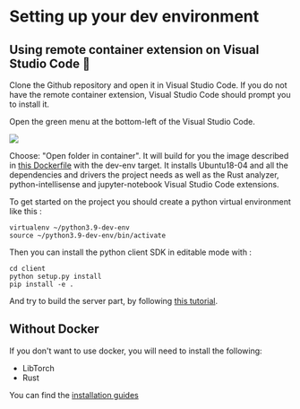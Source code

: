 # Setting up your dev environment

## Using remote container extension on Visual Studio Code 🐳

Clone the Github repository and open it in Visual Studio Code. If you do not have the remote container extension, Visual Studio Code should prompt you to install it. 

Open the green menu at the bottom-left of the Visual Studio Code.

![](../../assets/Screenshot-vscode.png)

Choose: "Open folder in container". It will build for you the image described in [this Dockerfile](https://github.com/mithril-security/bastionai/blob/master/server/Dockerfile) with the dev-env target. It installs Ubuntu18-04 and all the dependencies and drivers the project needs as well as the Rust analyzer, python-intellisense and jupyter-notebook Visual Studio Code extensions.

To get started on the project you should create a python virtual environment like this :
```
virtualenv ~/python3.9-dev-env
source ~/python3.9-dev-env/bin/activate
```

Then you can install the python client SDK in editable mode with :
```
cd client
python setup.py install
pip install -e .
```

And try to build the server part, by following [this tutorial](../deployment/on_premise.md#by-locally-building-from-source).

## Without Docker

If you don't want to use docker, you will need to install the following:

* LibTorch 
* Rust

You can find the [installation guides](https://pytorch.org/cppdocs/installing.html)
